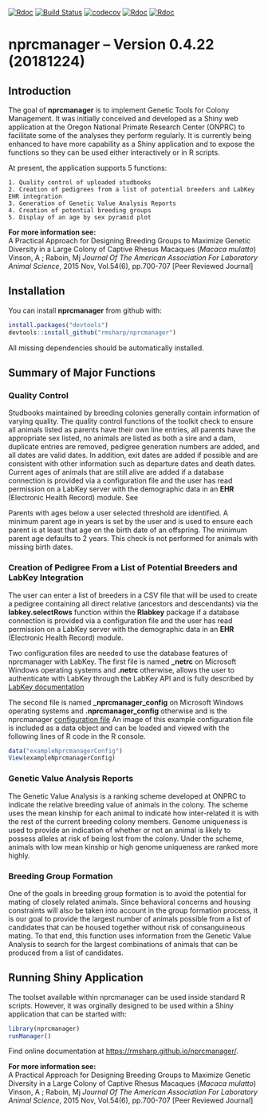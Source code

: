 
[![Rdoc](http://www.rdocumentation.org/badges/version/roxygen2)](http://www.rdocumentation.org/packages/roxygen2)
[![Build
Status](https://travis-ci.org/rmsharp/nprcmanager.svg?branch=master)](https://travis-ci.org/rmsharp/nprcmanager)
[![codecov](https://codecov.io/gh/rmsharp/nprcmanager/branch/master/graph/badge.svg)](https://codecov.io/gh/rmsharp/nprcmanager)
[![Rdoc](http://www.rdocumentation.org/badges/version/RDocumentation)](http://www.rdocumentation.org/packages/RDocumentation)
[![Rdoc](http://www.rdocumentation.org/badges/version/nprcmanager)](http://www.rdocumentation.org/packages/gh/rmsharp/nprcmanager)
<!-- README.md is generated from README.Rmd. Please edit that file -->

# nprcmanager – Version 0.4.22 (20181224)

## Introduction

The goal of **nprcmanager** is to implement Genetic Tools for Colony
Management. It was initially conceived and developed as a Shiny web
application at the Oregon National Primate Research Center (ONPRC) to
facilitate some of the analyses they perform regularly. It is currently
being enhanced to have more capability as a Shiny application and to
expose the functions so they can be used either interactively or in R
scripts.

<!--It is now managed and maintained as a joint effort between ONPRC-->

<!--and Southwest National Primate Research Center (SNPRC) with the -->

<!--coding being done by R. Mark Sharp, Ph.D.-->

At present, the application supports 5 functions:

``` 
1. Quality control of uploaded studbooks  
2. Creation of pedigrees from a list of potential breeders and LabKey EHR integration  
3. Generation of Genetic Value Analysis Reports  
4. Creation of potential breeding groups  
5. Display of an age by sex pyramid plot  
```

**For more information see:**  
A Practical Approach for Designing Breeding Groups to Maximize Genetic
Diversity in a Large Colony of Captive Rhesus Macaques (*Macaca
mulatto*) Vinson, A ; Raboin, Mj *Journal Of The American Association
For Laboratory Animal Science*, 2015 Nov, Vol.54(6), pp.700-707 \[Peer
Reviewed Journal\]

## Installation

You can install **nprcmanager** from github with:

``` r
install.packages("devtools")
devtools::install_github("rmsharp/nprcmanager")
```

All missing dependencies should be automatically installed.

## Summary of Major Functions

### Quality Control

Studbooks maintained by breeding colonies generally contain information
of varying quality. The quality control functions of the toolkit check
to ensure all animals listed as parents have their own line entries, all
parents have the appropriate sex listed, no animals are listed as both a
sire and a dam, duplicate entries are removed, pedigree generation
numbers are added, and all dates are valid dates. In addition, exit
dates are added if possible and are consistent with other information
such as departure dates and death dates. Current ages of animals that
are still alive are added if a database connection is provided via a
configuration file and the user has read permission on a LabKey server
with the demographic data in an **EHR** (Electronic Health Record)
module. See

Parents with ages below a user selected threshold are identified. A
minimum parent age in years is set by the user and is used to ensure
each parent is at least that age on the birth date of an offspring. The
minimum parent age defaults to 2 years. This check is not performed for
animals with missing birth
dates.

### Creation of Pedigree From a List of Potential Breeders and LabKey Integration

The user can enter a list of breeders in a CSV file that will be used to
create a pedigree containing all direct relative (ancestors and
descendants) via the **labkey.selectRows** function within the
**Rlabkey** package if a database connection is provided via a
configuration file and the user has read permission on a LabKey server
with the demographic data in an **EHR** (Electronic Health Record)
module.

Two configuration files are needed to use the database features of
nprcmanager with LabKey. The first file is named **\_netrc** on
Microsoft Windows operating systems and **.netrc** otherwise, allows the
user to authenticate with LabKey through the LabKey API and is fully
described by [LabKey
documentation](https://www.labkey.org/Documentation/wiki-page.view?name=netrc)

The second file is named **\_nprcmanager\_config** on Microsoft Windows
operating systems and **.nprcmanager\_config** otherwise and is the
nprcmanager [configuration
file](https://github.com/rmsharp/nprcmanager/blob/master/inst/extdata/example_nprcmanager_config)
An image of this example configuration file is included as a data object
and can be loaded and viewed with the following lines of R code in the R
console.

``` r
data("exampleNprcmanagerConfig")
View(exampleNprcmanagerConfig)
```

### Genetic Value Analysis Reports

The Genetic Value Analysis is a ranking scheme developed at ONPRC to
indicate the relative breeding value of animals in the colony. The
scheme uses the mean kinship for each animal to indicate how
inter-related it is with the rest of the current breeding colony
members. Genome uniqueness is used to provide an indication of whether
or not an animal is likely to possess alleles at risk of being lost from
the colony. Under the scheme, animals with low mean kinship or high
genome uniqueness are ranked more highly.

### Breeding Group Formation

One of the goals in breeding group formation is to avoid the potential
for mating of closely related animals. Since behavioral concerns and
housing constraints will also be taken into account in the group
formation process, it is our goal to provide the largest number of
animals possible from a list of candidates that can be housed together
without risk of consanguineous mating. To that end, this function uses
information from the Genetic Value Analysis to search for the largest
combinations of animals that can be produced from a list of candidates.

## Running Shiny Application

The toolset available within nprcmanager can be used inside standard R
scripts. However, it was orginally designed to be used within a Shiny
application that can be started with:

``` r
library(nprcmanager)
runManager()
```

Find online documentation at <https://rmsharp.github.io/nprcmanager/>.

**For more information see:**  
A Practical Approach for Designing Breeding Groups to Maximize Genetic
Diversity in a Large Colony of Captive Rhesus Macaques (*Macaca
mulatto*) Vinson, A ; Raboin, Mj *Journal Of The American Association
For Laboratory Animal Science*, 2015 Nov, Vol.54(6), pp.700-707 \[Peer
Reviewed Journal\]
